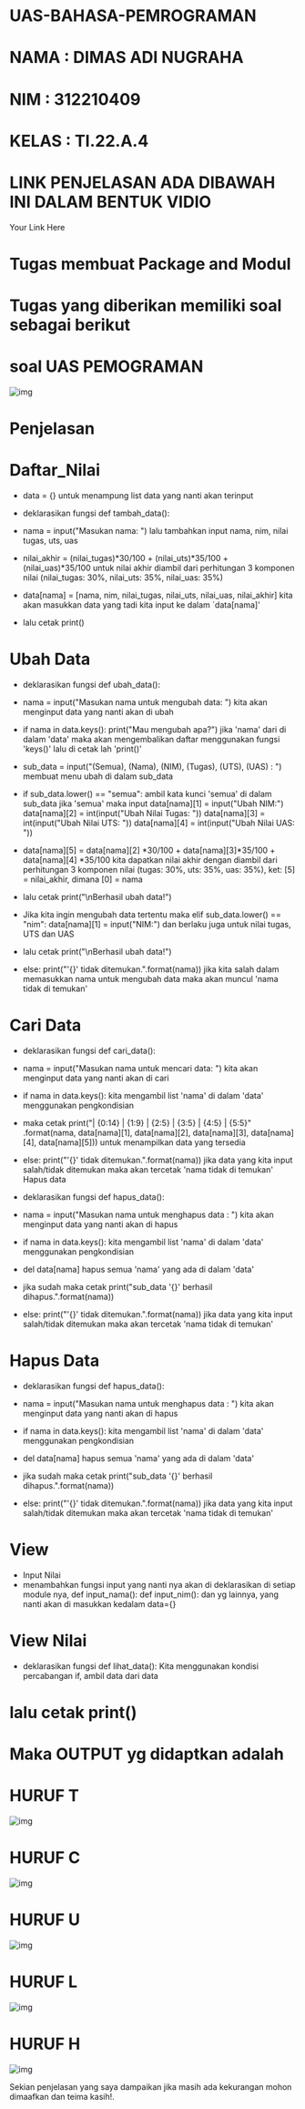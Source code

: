# UAS-BAHASA-PEMROGRAMAN

# NAMA : DIMAS ADI NUGRAHA
# NIM : 312210409
# KELAS : TI.22.A.4
# LINK PENJELASAN ADA DIBAWAH INI DALAM BENTUK VIDIO
Your Link Here

# Tugas membuat Package and Modul
# Tugas yang diberikan memiliki soal sebagai berikut

# soal UAS PEMOGRAMAN
![img](gambar/soal.jpeg)

# Penjelasan

# Daftar_Nilai
- data = {} untuk menampung list data yang nanti akan terinput

- deklarasikan fungsi def tambah_data():

- nama = input("Masukan nama: ") lalu tambahkan input nama, nim, nilai tugas, uts, uas

- nilai_akhir = (nilai_tugas)*30/100 + (nilai_uts)*35/100 + (nilai_uas)*35/100 untuk nilai akhir diambil dari perhitungan 3 komponen nilai (nilai_tugas: 30%, nilai_uts: 35%, nilai_uas: 35%)

- data[nama] = [nama, nim, nilai_tugas, nilai_uts, nilai_uas, nilai_akhir] kita akan masukkan data yang tadi kita input ke dalam `data[nama]'

- lalu cetak print()

# Ubah Data
- deklarasikan fungsi def ubah_data():

- nama = input("Masukan nama untuk mengubah data: ") kita akan menginput data yang nanti akan di ubah

- if nama in data.keys(): print("Mau mengubah apa?") jika 'nama' dari di dalam 'data' maka akan mengembalikan daftar menggunakan fungsi 'keys()' lalu di cetak lah 'print()'

- sub_data = input("(Semua), (Nama), (NIM), (Tugas), (UTS), (UAS) : ") membuat menu ubah di dalam sub_data

- if sub_data.lower() == "semua": ambil kata kunci 'semua' di dalam sub_data jika 'semua' maka input data[nama][1] = input("Ubah NIM:") data[nama][2] = int(input("Ubah Nilai Tugas: ")) data[nama][3] = int(input("Ubah Nilai UTS: ")) data[nama][4] = int(input("Ubah Nilai UAS: "))

- data[nama][5] = data[nama][2] *30/100 + data[nama][3]*35/100 + data[nama][4] *35/100 kita dapatkan nilai akhir dengan diambil dari perhitungan 3 komponen nilai (tugas: 30%, uts: 35%, uas: 35%), ket: [5] = nilai_akhir, dimana [0] = nama

- lalu cetak print("\nBerhasil ubah data!")

- Jika kita ingin mengubah data tertentu maka elif sub_data.lower() == "nim": data[nama][1] = input("NIM:") dan berlaku juga untuk nilai tugas, UTS dan UAS

- lalu cetak print("\nBerhasil ubah data!")

- else: print("'{}' tidak ditemukan.".format(nama)) jika kita salah dalam memasukkan nama untuk mengubah data maka akan muncul 'nama tidak di temukan'

# Cari Data
- deklarasikan fungsi def cari_data():

- nama = input("Masukan nama untuk mencari data: ") kita akan menginput data yang nanti akan di cari

- if nama in data.keys(): kita mengambil list 'nama' di dalam 'data' menggunakan pengkondisian

- maka cetak print("| {0:14} | {1:9} | {2:5} | {3:5} | {4:5} | {5:5}" .format(nama, data[nama][1], data[nama][2], data[nama][3], data[nama][4], data[nama][5])) untuk menampilkan data yang tersedia

- else: print("'{}' tidak ditemukan.".format(nama)) jika data yang kita input salah/tidak ditemukan maka akan tercetak 'nama tidak di temukan' Hapus data

- deklarasikan fungsi def hapus_data():

- nama = input("Masukan nama untuk menghapus data : ") kita akan menginput data yang nanti akan di hapus

- if nama in data.keys(): kita mengambil list 'nama' di dalam 'data' menggunakan pengkondisian

- del data[nama] hapus semua 'nama' yang ada di dalam 'data'

- jika sudah maka cetak print("sub_data '{}' berhasil dihapus.".format(nama))

- else: print("'{}' tidak ditemukan.".format(nama)) jika data yang kita input salah/tidak ditemukan maka akan tercetak 'nama tidak di temukan'

# Hapus Data
- deklarasikan fungsi def hapus_data():

- nama = input("Masukan nama untuk menghapus data : ") kita akan menginput data yang nanti akan di hapus

- if nama in data.keys(): kita mengambil list 'nama' di dalam 'data' menggunakan pengkondisian

- del data[nama] hapus semua 'nama' yang ada di dalam 'data'

- jika sudah maka cetak print("sub_data '{}' berhasil dihapus.".format(nama))

- else: print("'{}' tidak ditemukan.".format(nama)) jika data yang kita input salah/tidak ditemukan maka akan tercetak 'nama tidak di temukan'

# View

- Input Nilai
- menambahkan fungsi input yang nanti nya akan di deklarasikan di setiap module nya, def input_nama(): def input_nim(): dan yg lainnya, yang nanti akan di masukkan kedalam data={}

# View Nilai
- deklarasikan fungsi def lihat_data(): Kita menggunakan kondisi percabangan if, ambil data dari data

# lalu cetak print()

# Maka OUTPUT yg didaptkan adalah

# HURUF T
![img](gambar/t.jpeg)

# HURUF C 
![img](gambar/c.jpeg)

# HURUF U
![img](gambar/u.jpeg)

# HURUF L
![img](gambar/l.jpeg)

# HURUF H
![img](gambar/h.jpeg)

Sekian penjelasan yang saya dampaikan jika masih ada kekurangan mohon dimaafkan dan teima kasih!.